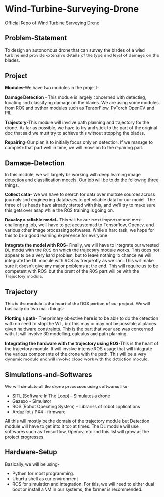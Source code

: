 # Wind-Turbine-Surveying-Drone
Official Repo of Wind Turbine Surveying Drone

## Problem-Statement
To design an autonomous drone that can survey the blades of a wind turbine and provide extensive details of the type and level of damage on the blades.


## Project

**Modules**-We have two modules in the project-

**Damage Detection** - This module is largely concerned with detecting, locating and classifying damage on the blades. We are using some modules from ROS and python modules such as TensorFlow, PyTorch OpenCV and PIL. 

**Trajectory**-This module will involve path planning and trajectory for the drone. As far as possible, we have to try and stick to the part of the original doc that said we must try to achieve this without stopping the blades. 

**Repairing**-Our plan is to initially focus only on detection. If we manage to complete that part well in time, we will move on to the repairing part.


## Damage-Detection
In this module, we will largely be working with deep learning image detection and classification models. Our job will be to do the following three things.

**Collect data**- We will have to search for data over multiple sources across journals and engineering databases to get reliable data for our model. The three of us heads have already started with this, and we’ll try to make sure this gets over asap while the ROS training is going on. 

**Develop a reliable model**- This will be our most important and most challenging job, we’ll have to get accustomed to Tensorflow, Opencv, and various other image processing softwares. While a hard task, we hope for this to be a good learning experience for everyone

**Integrate the model with ROS**- Finally, we will have to integrate our wrested DL model with the ROS on which the trajectory module works. This does not appear to be a very hard problem, but to leave nothing to chance we will integrate the DL module with ROS as frequently as we can. This will make sure it doesn’t give any major problems at the end. This will require us to be competent with ROS, but the brunt of the ROS part will be with the Trajectory module.

## Trajectory
This is the module is the heart of the ROS portion of our project. We will basically do two main things-

**Plotting a path**- The primary objective here is to be able to do the detection with no need to stop the WT, but this may or may not be possible at places given hardware constraints. This is the part that your app was concerned with. It will involve 3D modelling, calculus and path planning. 

**Integrating the hardware with the trajectory using ROS**-This is the heart of the trajectory module. It will involve intense ROS usage that will integrate the various components of the drone with the path. This will be a very dynamic module and will involve close work with the detection module. 

## Simulations-and-Softwares
We will simulate all the drone processes using softwares like-

* SITL (Software In The Loop) – Simulates a drone
* Gazebo - Simulator
* ROS (Robot Operating System) – Libraries of robot applications
* Ardupilot / PX4 - firmware

All this will mostly be the domain of the trajectory module but Detection module will have to get into it too at times. 
The DL module will use softwares such as Tensorflow, Opencv, etc and this list will grow as the project progresses. 

## Hardware-Setup
Basically, we will be using-
* Python for most programming. 
* Ubuntu shell as our environment
* ROS for simulation and integration. 
For this, we will need to either dual boot or install a VM in our systems, the former is recommended. 



